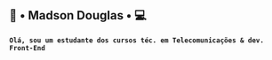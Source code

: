 ## 📡 • Madson Douglas • 💻

**`Olá, sou um estudante dos cursos téc. em Telecomunicações & dev. Front-End`**
